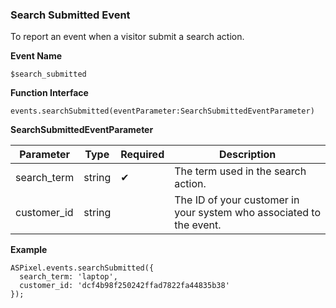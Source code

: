 ### **Search Submitted Event**

To report an event when a visitor submit a search action.

**Event Name**

`$search_submitted`

**Function Interface**

`events.searchSubmitted(eventParameter:SearchSubmittedEventParameter)`

**SearchSubmittedEventParameter**

| Parameter | Type | Required | Description |
| --- | --- | --- | --- |
| search_term | string | ✔ | The term used in the search action. |
| customer_id | string |  | The ID of your customer in your system who associated to the event. |

**Example**

```tsx
ASPixel.events.searchSubmitted({
  search_term: 'laptop',
  customer_id: 'dcf4b98f250242ffad7822fa44835b38'
});
```